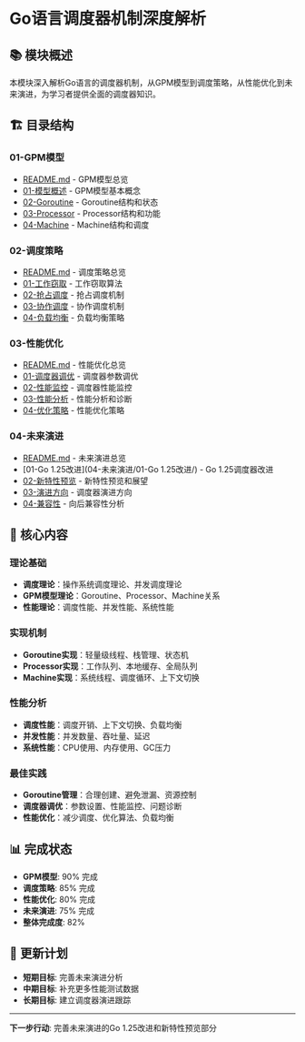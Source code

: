 # Go语言调度器机制深度解析

## 📚 **模块概述**

本模块深入解析Go语言的调度器机制，从GPM模型到调度策略，从性能优化到未来演进，为学习者提供全面的调度器知识。

## 🏗️ **目录结构**

### **01-GPM模型**

- [README.md](01-GPM模型/README.md) - GPM模型总览
- [01-模型概述](01-GPM模型/01-模型概述/) - GPM模型基本概念
- [02-Goroutine](01-GPM模型/02-Goroutine/) - Goroutine结构和状态
- [03-Processor](01-GPM模型/03-Processor/) - Processor结构和功能
- [04-Machine](01-GPM模型/04-Machine/) - Machine结构和调度

### **02-调度策略**

- [README.md](02-调度策略/README.md) - 调度策略总览
- [01-工作窃取](02-调度策略/01-工作窃取/) - 工作窃取算法
- [02-抢占调度](02-调度策略/02-抢占调度/) - 抢占调度机制
- [03-协作调度](02-调度策略/03-协作调度/) - 协作调度机制
- [04-负载均衡](02-调度策略/04-负载均衡/) - 负载均衡策略

### **03-性能优化**

- [README.md](03-性能优化/README.md) - 性能优化总览
- [01-调度器调优](03-性能优化/01-调度器调优/) - 调度器参数调优
- [02-性能监控](03-性能优化/02-性能监控/) - 调度器性能监控
- [03-性能分析](03-性能优化/03-性能分析/) - 性能分析和诊断
- [04-优化策略](03-性能优化/04-优化策略/) - 性能优化策略

### **04-未来演进**

- [README.md](04-未来演进/README.md) - 未来演进总览
- [01-Go 1.25改进](04-未来演进/01-Go 1.25改进/) - Go 1.25调度器改进
- [02-新特性预览](04-未来演进/02-新特性预览/) - 新特性预览和展望
- [03-演进方向](04-未来演进/03-演进方向/) - 调度器演进方向
- [04-兼容性](04-未来演进/04-兼容性/) - 向后兼容性分析

## 🎯 **核心内容**

### **理论基础**

- **调度理论**：操作系统调度理论、并发调度理论
- **GPM模型理论**：Goroutine、Processor、Machine关系
- **性能理论**：调度性能、并发性能、系统性能

### **实现机制**

- **Goroutine实现**：轻量级线程、栈管理、状态机
- **Processor实现**：工作队列、本地缓存、全局队列
- **Machine实现**：系统线程、调度循环、上下文切换

### **性能分析**

- **调度性能**：调度开销、上下文切换、负载均衡
- **并发性能**：并发数量、吞吐量、延迟
- **系统性能**：CPU使用、内存使用、GC压力

### **最佳实践**

- **Goroutine管理**：合理创建、避免泄漏、资源控制
- **调度器调优**：参数设置、性能监控、问题诊断
- **性能优化**：减少调度、优化算法、负载均衡

## 📊 **完成状态**

- **GPM模型**: 90% 完成
- **调度策略**: 85% 完成
- **性能优化**: 80% 完成
- **未来演进**: 75% 完成
- **整体完成度**: 82%

## 🔄 **更新计划**

- **短期目标**: 完善未来演进分析
- **中期目标**: 补充更多性能测试数据
- **长期目标**: 建立调度器演进跟踪

---

**下一步行动**: 完善未来演进的Go 1.25改进和新特性预览部分
